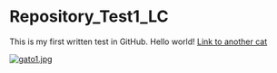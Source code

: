 # Repository_Test1_LC
This is my first written test in GitHub.
Hello world!
[Link to another cat](https://www.mundodeportivo.com/files/image_948_465/uploads/2018/03/30/60e76fe1d7dc2.jpeg)

[![gato1.jpg](https://i.postimg.cc/HnB2xj4r/gato1.jpg)](https://postimg.cc/sGGSHjLz)


